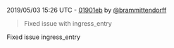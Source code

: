 2019/05/03 15:26 UTC - [01901eb](https://github.com/hassio-addons/addon-mopidy/commit/01901eb2b85903281fa29b7f7a500c28be721653) by [@brammittendorff](https://github.com/brammittendorff)
> Fixed issue with ingress_entry

Fixed issue ingress_entry 

